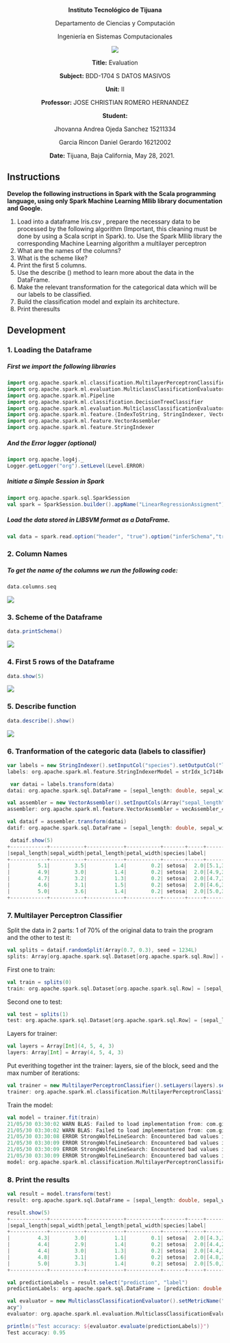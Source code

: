 <div align="center">

**Instituto Tecnológico de Tijuana**

Departamento de Ciencias y Computación

Ingeniería en Sistemas Computacionales

 ![](https://www.tijuana.tecnm.mx/wp-content/themes/tecnm/images/logo_TECT.png)

**Title:**
Evaluation 

**Subject:**
BDD-1704 S DATOS MASIVOS

**Unit:**
 II

**Professor:**
JOSE CHRISTIAN ROMERO HERNANDEZ

**Student:**

Jhovanna Andrea Ojeda Sanchez
15211334

Garcia Rincon Daniel Gerardo
16212002



**Date:**
Tijuana, Baja California, May 28, 2021. 
</div>

## Instructions
**Develop the following instructions in Spark with the Scala programming language, using only Spark Machine Learning Mllib library documentation and Google.**

1. Load into a dataframe Iris.csv , prepare the necessary data to be processed by the following algorithm (Important, this cleaning must be done by using a Scala script in Spark). to. Use the Spark Mllib library the corresponding Machine Learning algorithm a multilayer perceptron
2. What are the names of the columns?
3. What is the scheme like?
4. Print the first 5 columns.
5. Use the describe () method to learn more about the data in the DataFrame.
6. Make the relevant transformation for the categorical data which will be our labels to be classified.
7. Build the classification model and explain its architecture.
8. Print theresults

## Development

### 1. Loading the Dataframe
##### First we import the following libraries
```scala
import org.apache.spark.ml.classification.MultilayerPerceptronClassifier
import org.apache.spark.ml.evaluation.MulticlassClassificationEvaluator
import org.apache.spark.ml.Pipeline
import org.apache.spark.ml.classification.DecisionTreeClassifier
import org.apache.spark.ml.evaluation.MulticlassClassificationEvaluator
import org.apache.spark.ml.feature.{IndexToString, StringIndexer, VectorIndexer}
import org.apache.spark.ml.feature.VectorAssembler
import org.apache.spark.ml.feature.StringIndexer
```

##### And the Error logger (optional)
```scala
import org.apache.log4j._
Logger.getLogger("org").setLevel(Level.ERROR)
```

##### Initiate a Simple Session in Spark
```scala
import org.apache.spark.sql.SparkSession
val spark = SparkSession.builder().appName("LinearRegressionAssigment").getOrCreate()

```
##### Load the data stored in LIBSVM format as a DataFrame.
```scala
val data = spark.read.option("header", "true").option("inferSchema","true")csv("iris.csv")

```
### 2. Column Names
##### To get the name of the columns we run the following code:
```scala
data.columns.seq
```
![](https://lh3.googleusercontent.com/pw/ACtC-3d9nrTtyPPRKsoOsIAFues5cqh4M-NqbTLvczwd3TasolOHATLfBrP-O0c-66mEGUxUTE3f07BI5vMBSlJW_Jk5lj_SlrekjqCp6DwFC6y4KrO3aRx7_1h2gkFNHdvB2XbTyDIsO5R2CG6vwWdiCG-1=w1168-h56-no?authuser=1)

### 3. Scheme of the Dataframe
```scala
data.printSchema()
```
![](https://lh3.googleusercontent.com/pw/ACtC-3cdvvfLlxL_KUfmm6Vg3sgjqzqkTHaiovBNdtvp5o6c8bKvRvt_qm-JzQExQGZROiaHLO6SdiNNscLUtrzBQa-BG3kQOr5Bry8_-q7PHgMqxOOVbiIVeZfIcLkzpfhTgH86SUEOAy7EWvbmrVu1fTp7=w413-h156-no?authuser=1)

### 4. First 5 rows of the Dataframe
```scala
data.show(5)
```
![](https://lh3.googleusercontent.com/pw/ACtC-3dFBzCCMfi76YQ4mLYbaXe7WDx-pziwQYRyW6v7YNcQwGNBv3Ep2tC7aDpQ64Vj7Yk44xoCQOf-hpKTacd9sxgOfTdx0DkPpqz6sBscAcJlMXcvnF6OmtrLn2-10d-WQYEqpEZI7HwHVDZRcLTiQGL-=w552-h233-no?authuser=1)

### 5. Describe function
```scala
data.describe().show()
```
![](https://lh3.googleusercontent.com/pw/ACtC-3euyBfi9jBXgDxMVDUyAhcUcjOq2QrOSV2szA-p8Yb_c9Y21_xREbZd19x9tSkzEnCpRKd1mvVGJDAUWwQT47rbvt0aFRM0ij9-TOv-8S913BpTgidmh5aMotoMSckCHZc3pq74Ol3AF5prfMebDIaa=w902-h224-no?authuser=1)

### 6. Tranformation of the categoric data (labels to classifier)
```scala
var labels = new StringIndexer().setInputCol("species").setOutputCol("label").fit(data)
labels: org.apache.spark.ml.feature.StringIndexerModel = strIdx_1c7148e3303b

 var datai = labels.transform(data)
datai: org.apache.spark.sql.DataFrame = [sepal_length: double, sepal_width: double ... 4 more fields]

val assembler = new VectorAssembler().setInputCols(Array("sepal_length", "sepal_width", "petal_length", "petal_width")).setOutputCol("features")
assembler: org.apache.spark.ml.feature.VectorAssembler = vecAssembler_47ba6101ca11

val dataif = assembler.transform(datai)
datif: org.apache.spark.sql.DataFrame = [sepal_length: double, sepal_width: double ... 5 more fields]

 dataif.show(5)
+------------+-----------+------------+-----------+-------+-----+-----------------+
|sepal_length|sepal_width|petal_length|petal_width|species|label|         features|
+------------+-----------+------------+-----------+-------+-----+-----------------+
|         5.1|        3.5|         1.4|        0.2| setosa|  2.0|[5.1,3.5,1.4,0.2]|
|         4.9|        3.0|         1.4|        0.2| setosa|  2.0|[4.9,3.0,1.4,0.2]|
|         4.7|        3.2|         1.3|        0.2| setosa|  2.0|[4.7,3.2,1.3,0.2]|
|         4.6|        3.1|         1.5|        0.2| setosa|  2.0|[4.6,3.1,1.5,0.2]|
|         5.0|        3.6|         1.4|        0.2| setosa|  2.0|[5.0,3.6,1.4,0.2]|
+------------+-----------+------------+-----------+-------+-----+-----------------+
```

### 7. Multilayer Perceptron Classifier


Split the data in 2 parts: 1 of 70% of the original data to train the program and the other to test it: 
```scala
val splits = dataif.randomSplit(Array(0.7, 0.3), seed = 1234L)
splits: Array[org.apache.spark.sql.Dataset[org.apache.spark.sql.Row]] = Array([sepal_length: double, sepal_width: double ... 5 more fields], [sepal_length: double, sepal_width: double ... 5 more fields])
```

First one to train: 
```scala
val train = splits(0)
train: org.apache.spark.sql.Dataset[org.apache.spark.sql.Row] = [sepal_length: double, sepal_width: double ... 5 more fields]
```
Second one to test: 
```scala
val test = splits(1)
test: org.apache.spark.sql.Dataset[org.apache.spark.sql.Row] = [sepal_length: double, sepal_width: double ... 5 more fields]
```

Layers for trainer:
```scala
val layers = Array[Int](4, 5, 4, 3)
layers: Array[Int] = Array(4, 5, 4, 3)
```

Put everithing together int the trainer: layers, sie of the block, seed and the max number of iterations:
```scala
val trainer = new MultilayerPerceptronClassifier().setLayers(layers).setBlockSize(128).setSeed(1234L).setMaxIter(100)
trainer: org.apache.spark.ml.classification.MultilayerPerceptronClassifier = mlpc_ae7370c5eee6
```

Train the model:
```scala
val model = trainer.fit(train)
21/05/30 03:30:02 WARN BLAS: Failed to load implementation from: com.github.fommil.netlib.NativeSystemBLAS
21/05/30 03:30:02 WARN BLAS: Failed to load implementation from: com.github.fommil.netlib.NativeRefBLAS
21/05/30 03:30:08 ERROR StrongWolfeLineSearch: Encountered bad values in function evaluation. Decreasing step size to 0.5
21/05/30 03:30:09 ERROR StrongWolfeLineSearch: Encountered bad values in function evaluation. Decreasing step size to 0.5
21/05/30 03:30:09 ERROR StrongWolfeLineSearch: Encountered bad values in function evaluation. Decreasing step size to 0.25
21/05/30 03:30:09 ERROR StrongWolfeLineSearch: Encountered bad values in function evaluation. Decreasing step size to 0.125
model: org.apache.spark.ml.classification.MultilayerPerceptronClassificationModel = mlpc_ae7370c5eee6
```

### 8. Print the results
```scala
val result = model.transform(test)
result: org.apache.spark.sql.DataFrame = [sepal_length: double, sepal_width: double ... 8 more fields]

result.show(5)
+------------+-----------+------------+-----------+-------+-----+-----------------+--------------------+--------------------+----------+
|sepal_length|sepal_width|petal_length|petal_width|species|label|         features|       rawPrediction|         probability|prediction|
+------------+-----------+------------+-----------+-------+-----+-----------------+--------------------+--------------------+----------+
|         4.3|        3.0|         1.1|        0.1| setosa|  2.0|[4.3,3.0,1.1,0.1]|[27.0774663557616...|[1.33416057038257...|       2.0|
|         4.4|        2.9|         1.4|        0.2| setosa|  2.0|[4.4,2.9,1.4,0.2]|[27.0774663557616...|[1.33416057038257...|       2.0|
|         4.4|        3.0|         1.3|        0.2| setosa|  2.0|[4.4,3.0,1.3,0.2]|[27.0774663557616...|[1.33416057038257...|       2.0|
|         4.8|        3.1|         1.6|        0.2| setosa|  2.0|[4.8,3.1,1.6,0.2]|[27.0774663557616...|[1.33416057038257...|       2.0|
|         5.0|        3.3|         1.4|        0.2| setosa|  2.0|[5.0,3.3,1.4,0.2]|[27.0774663557616...|[1.33416057038257...|       2.0|
+------------+-----------+------------+-----------+-------+-----+-----------------+--------------------+--------------------+----------+

val predictionLabels = result.select("prediction", "label")
predictionLabels: org.apache.spark.sql.DataFrame = [prediction: double, label: double]

val evaluator = new MulticlassClassificationEvaluator().setMetricName("accur
acy")
evaluator: org.apache.spark.ml.evaluation.MulticlassClassificationEvaluator = mcEval_830b33b61ec8

println(s"Test accuracy: ${evaluator.evaluate(predictionLabels)}")
Test accuracy: 0.95
```
